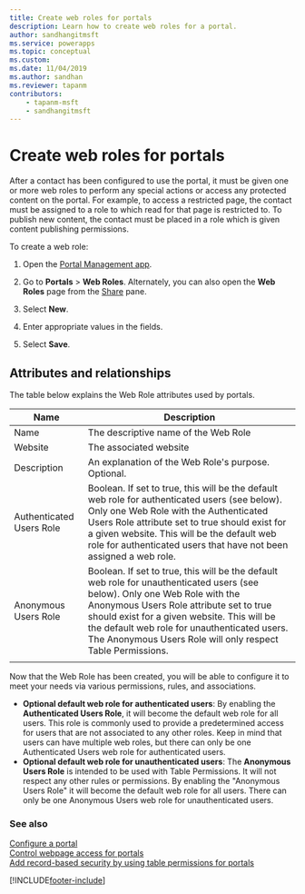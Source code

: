 ```yaml
---
title: Create web roles for portals
description: Learn how to create web roles for a portal.
author: sandhangitmsft
ms.service: powerapps
ms.topic: conceptual
ms.custom: 
ms.date: 11/04/2019
ms.author: sandhan
ms.reviewer: tapanm
contributors:
    - tapanm-msft
    - sandhangitmsft
---
```


# Create web roles for portals

After a contact has been configured to use the portal, it must be given one or more web roles to perform any special actions or access any protected content on the portal. For example, to access a restricted page, the contact must be assigned to a role to which read for that page is restricted to. To publish new content, the contact must be placed in a role which is given content publishing permissions.

To create a web role:

1. Open the [Portal Management app](configure-portal.md).

2. Go to **Portals** > **Web Roles**.
    Alternately, you can also open the **Web Roles** page from the [Share](../manage-existing-portals.md#share) pane. 

3. Select **New**.

4. Enter appropriate values in the fields.

5. Select **Save**.

## Attributes and relationships

The table below explains the Web Role attributes used by portals.

| Name                     | Description                                                                                                                                                                                                                                     |
|--------------------------|-------------------------------------------------------------------------------------------------------------------------------------------------------------------------------------------------------------------------------------------------|
| Name                     | The descriptive name of the Web Role                                                                                                                                                                                                            |
| Website                  | The associated website                                                                                                                                                                                                                          |
| Description              | An explanation of the Web Role's purpose. Optional.                                                                                                                                                                                             |
| Authenticated Users Role | Boolean. If set to true, this will be the default web role for authenticated users (see below). Only one Web Role with the Authenticated Users Role attribute set to true should exist for a given website. This will be the default web role for authenticated users that have not been assigned a web role. |
| Anonymous Users Role     | Boolean. If set to true, this will be the default web role for unauthenticated users (see below). Only one Web Role with the Anonymous Users Role attribute set to true should exist for a given website. This will be the default web role for unauthenticated users. The Anonymous Users Role will only respect Table Permissions.| 
|| 

Now that the Web Role has been created, you will be able to configure it to meet your needs via various permissions, rules, and associations.

- **Optional default web role for authenticated users**: By enabling the **Authenticated Users Role**, it will become the default web role for all users. This role is commonly used to provide a predetermined access for users that are not associated to any other roles. Keep in mind that users can have multiple web roles, but there can only be one Authenticated Users web role for authenticated users.
- **Optional default web role for unauthenticated users**: The **Anonymous Users Role** is intended to be used with Table Permissions. It will not respect any other rules or permissions. By enabling the "Anonymous Users Role" it will become the default web role for all users. There can only be one Anonymous Users web role for unauthenticated users.

### See also

[Configure a portal](configure-portal.md) <br>
[Control webpage access for portals](webpage-access-control.md)  
[Add record-based security by using table permissions for portals](assign-entity-permissions.md) <br>


[!INCLUDE[footer-include](../../../includes/footer-banner.md)]